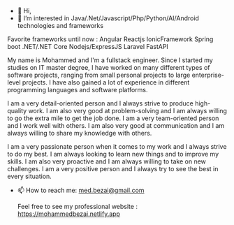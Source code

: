 - 👋 Hi,
- 👀 I’m interested in Java/.Net/Javascript/Php/Python/AI/Android technologies and frameworks

Favorite frameworks until now : Angular Reactjs IonicFramework Spring boot .NET/.NET Core Nodejs/ExpressJS Laravel FastAPI

My name is Mohammed and I&#x27;m a fullstack engineer. Since I started my studies on IT master degree, I have worked on many different types of software projects,    ranging from small personal projects to large enterprise-level projects. I have also gained a lot of experience in different programming languages and software platforms.

I am a very detail-oriented person and I always strive to produce high-quality work. I am also very good at problem-solving and I am always willing to go the extra mile to get the job done. I am a very team-oriented person and I work well with others. I am also very good at communication and I am always willing to share my knowledge with others.

I am a very passionate person when it comes to my work and I always strive to do my best. I am always looking to learn new things and to improve my skills. I am also very proactive and I am always willing to take on new challenges. I am a very positive person and I always try to see the best in every situation.

- 📫 How to reach me: med.bezai@gmail.com

  Feel free to see my professional website : https://mohammedbezai.netlify.app

<!---
Dopamax/Dopamax is a ✨ special ✨ repository because its `README.md` (this file) appears on your GitHub profile.
You can click the Preview link to take a look at your changes.
--->
